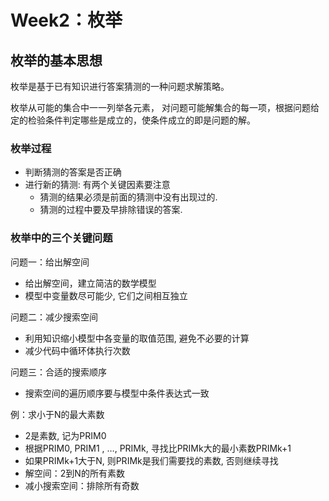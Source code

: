 # Week2：枚举

## 枚举的基本思想

枚举是基于已有知识进行答案猜测的一种问题求解策略。

枚举从可能的集合中一一列举各元素， 对问题可能解集合的每一项，根据问题给定的检验条件判定哪些是成立的，使条件成立的即是问题的解。

### 枚举过程

- 判断猜测的答案是否正确
- 进行新的猜测: 有两个关键因素要注意
  - 猜测的结果必须是前面的猜测中没有出现过的. 
  - 猜测的过程中要及早排除错误的答案. 

### 枚举中的三个关键问题

问题一：给出解空间

- 给出解空间，建立简洁的数学模型 
- 模型中变量数尽可能少, 它们之间相互独立 

问题二：减少搜索空间

- 利用知识缩小模型中各变量的取值范围, 避免不必要的计算 
- 减少代码中循环体执行次数

问题三：合适的搜索顺序

- 搜索空间的遍历顺序要与模型中条件表达式一致 

例：求小于N的最大素数

- 2是素数, 记为PRIM0
- 根据PRIM0, PRIM1 , …, PRIMk, 寻找比PRIMk大的最小素数PRIMk+1
- 如果PRIMk+1大于N, 则PRIMk是我们需要找的素数, 否则继续寻找 
- 解空间：2到N的所有素数
- 减小搜索空间：排除所有奇数
